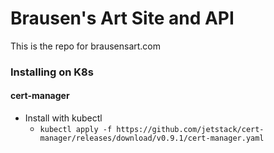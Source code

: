 # Brausen's Art Site and API

This is the repo for brausensart.com

### Installing on K8s

#### cert-manager

* Install with kubectl
    * `kubectl apply -f https://github.com/jetstack/cert-manager/releases/download/v0.9.1/cert-manager.yaml`
